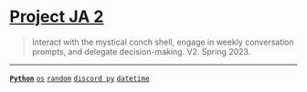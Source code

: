 # [Project JA 2](https://github.com/lxRbckl/Project-JA/wiki/V2)
> Interact with the mystical conch shell, engage in weekly conversation prompts, and delegate decision-making. V2. Spring 2023.

---

[**`Python`**](https://github.com/lxRbckl/lxRbckl/blob/main/Python/README.md)
[`os`](https://github.com/lxRbckl/lxRbckl/blob/main/Python/os/README.md)
[`random`](https://github.com/lxRbckl/lxRbckl/blob/main/Python/random/README.md)
[`discord py`](https://github.com/lxRbckl/lxRbckl/blob/main/Python/discord-py/README.md)
[`datetime`](https://github.com/lxRbckl/lxRbckl/blob/main/Python/datetime/README.md)

#
